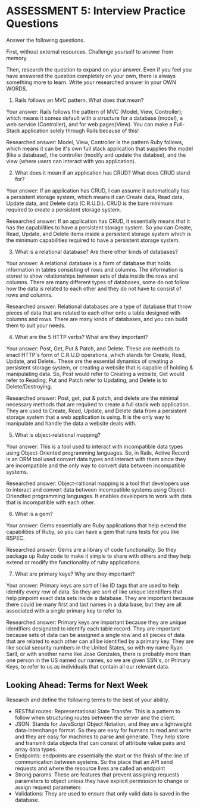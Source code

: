 # ASSESSMENT 5: Interview Practice Questions
Answer the following questions.

First, without external resources. Challenge yourself to answer from memory.

Then, research the question to expand on your answer. Even if you feel you have answered the question completely on your own, there is always something more to learn. Write your researched answer in your OWN WORDS.

1. Rails follows an MVC pattern. What does that mean?

  Your answer: Rails follows the pattern of MVC (Model, View, Controller); which means it comes default with a structure for a database (model), a web service (Controller), and for web pages(View). You can make a Full-Stack application solely through Rails because of this!

  Researched answer: Model, View, Controller is the pattern Ruby follows, which means it can be it's own full stack application that supplies the model (like a database), the controller (modify and update the databse), and the view (where users can interact with you application).



2. What does it mean if an application has CRUD? What does CRUD stand for?

  Your answer: If an application has CRUD, I can assume it automatically has a persistent storage system, which means it can Create data, Read data, Update data, and Delete data (C.R.U.D.). CRUD is the bare minimum required to create a persistent storage system.  

  Researched answer: If an application has CRUD, it essentially means that it has the capabilities to have a persistent storage system. So you can Create, Read, Update, and Delete items inside a persistent storage system which is the minimum capabilities required to have a persistent storage system.



3. What is a relational database? Are there other kinds of databases?

  Your answer: A relational database is a form of database that holds information in tables consisting of rows and columns. The information is stored to show relationships between sets of data inside the rows and columns. There are many different types of databases, some do not follow how the data is related to each other and they do not have to consist of rows and columns.

  Researched answer: Relational databases are a type of database that throw pieces of data that are related to each other onto a table designed with columns and rows. There are many kinds of databases, and you can build them to suit your needs.



4. What are the 5 HTTP verbs? What are they important?

  Your answer: Post, Get, Put & Patch, and Delete. These are methods to enact HTTP's form of C.R.U.D operations, which stands for Create, Read, Update, and Delete.. These are the essential dynamics of creating a persistent storage system, or creating a website that is capable of holding & manipulating data. So, Post would refer to Creating a website, Get would refer to Reading, Put and Patch refer to Updating, and Delete is to Delete/Destroying.

  Researched answer: Post, get, put & patch, and delete are the minimal necessary methods that are required to create a full stack web application. They are used to Create, Read, Update, and Delete data from a persistent storage system that a web application is using. It is the only way to manipulate and handle the data a website deals with.



5. What is object-relational mapping?

  Your answer: This is a tool used to interact with incompatible data types using Object-Oriented programming languages. So, in Rails, Active Record is an ORM tool used convert data types and interact with them since they are incompatible and the only way to convert data between incompatible systems.

  Researched answer: Object-raltional mapping is a tool that developers use to interact and convert data between incompatible systems using Object-Oriendted programming languages. It enables developers to work with data that is incompatible with each other.



6. What is a gem?

  Your answer: Gems essentially are Ruby applications that help extend the capabilities of Ruby, so you can have a gem that runs tests for you like RSPEC.

  Researched answer: Gems are a library of code functionality. So they package up Ruby code to make it simple to share with others and they help extend or modify the functionality of ruby applications.



7. What are primary keys? Why are they important?

  Your answer: Primary keys are sort of like ID tags that are used to help identify every row of data. So they are sort of like unique identifiers that help pinpoint exact data sets inside a database. They are important because there could be many first and last names in a data base, but they are all associated with a single primary key to refer to.

  Researched answer: Primary keys are important because they are unique identifiers designated to identify each table record. They are important because sets of data can be assigned a single row and all pieces of data that are related to each other can all be identified by a primary key. They are like social security numbers in the United States, so with my name Ryan Sarll, or with another name like Jose Gonzales, there is probably more than one person in the US named our names, so we are given SSN's, or Primary Keys, to refer to us as individuals that contain all our relevant data.



## Looking Ahead: Terms for Next Week

Research and define the following terms to the best of your ability.
- RESTful routes: Representational State Transfer. This is a pattern to follow when structuring routes between the server and the client.
- JSON: Stands for JavaScript Object Notation, and they are a lightweight data-interchange format. So they are easy for humans to read and write and they are easy for machines to parse and generate. They help store and transmit data objects that can consist of attribute value pairs and array data types.
- Endpoints: endpoints are essentially the start or the finish of the line of communication between systems. So the place that an API send requests and where the resource lives are called an endpoint
- Strong params: These are features that prevent assigning requests parameters to object unless they have explicit permission to change or assign request parameters
- Validations: They are used to ensure that only valid data is saved in the database.
